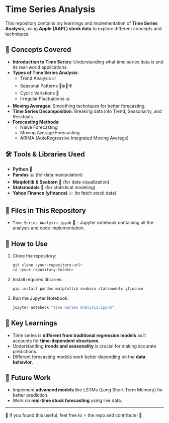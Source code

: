 # Time Series Analysis

This repository contains my learnings and implementation of **Time Series Analysis**, using **Apple (AAPL) stock data** to explore different concepts and techniques.

## 📌 Concepts Covered
- **Introduction to Time Series**: Understanding what time series data is and its real-world applications.
- **Types of Time Series Analysis**:
  - Trend Analysis 📈
  - Seasonal Patterns 🍂❄️🌸☀️
  - Cyclic Variations 🔄
  - Irregular Fluctuations 📊
- **Moving Averages**: Smoothing techniques for better forecasting.
- **Time Series Decomposition**: Breaking data into Trend, Seasonality, and Residuals.
- **Forecasting Methods**:
  - Naïve Forecasting
  - Moving Average Forecasting
  - ARIMA (AutoRegressive Integrated Moving Average)

## 🛠️ Tools & Libraries Used
- **Python** 🐍
- **Pandas** 📊 (for data manipulation)
- **Matplotlib & Seaborn** 🎨 (for data visualization)
- **Statsmodels** 🧮 (for statistical modeling)
- **Yahoo Finance (yfinance)** 📈 (to fetch stock data)

## 📂 Files in This Repository
- `Time Series Analysis.ipynb` 📓 - Jupyter notebook containing all the analysis and code implementation.

## 🚀 How to Use
1. Clone the repository:
   ```bash
   git clone <your-repository-url>
   cd <your-repository-folder>
   ```
2. Install required libraries:
   ```bash
   pip install pandas matplotlib seaborn statsmodels yfinance
   ```
3. Run the Jupyter Notebook:
   ```bash
   jupyter notebook "Time Series Analysis.ipynb"
   ```

## 🎯 Key Learnings
- Time series is **different from traditional regression models** as it accounts for **time-dependent structures**.
- Understanding **trends and seasonality** is crucial for making accurate predictions.
- Different forecasting models work better depending on the **data behavior**.

## 📌 Future Work
- Implement **advanced models** like LSTMs (Long Short-Term Memory) for better prediction.
- Work on **real-time stock forecasting** using live data.

---

📢 If you found this useful, feel free to ⭐ the repo and contribute! 🚀

